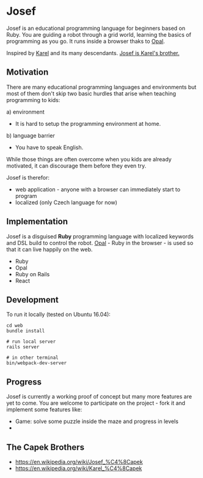 # Josef

Josef is an educational programming language for beginners based on Ruby.
You are guiding a robot through a grid world, learning the basics of
programming as you go. It runs inside a browser thaks to [Opal].

Inspired by [Karel] and its many descendants. [Josef is Karel's brother.](https://en.wikipedia.org/wiki/Brothers_%C4%8Capek)

## Motivation

There are many educational programming languages and environments
but most of them don't skip two basic hurdles that arise
when teaching programming to kids:

a) environment
  - It is hard to setup the programming environment at home.

b) language barrier 
  - You have to speak English.

While those things are often overcome when you kids are already
motivated, it can discourage them before they even try.

Josef is therefor:

 - web application - anyone with a browser can immediately start to program
 - localized (only Czech language for now)

## Implementation

Josef is a disguised __Ruby__ programming language with localized keywords and 
DSL build to control the robot. [Opal] - Ruby
in the browser - is used so that it can live happily on the web.

- Ruby 
- Opal
- Ruby on Rails
- React

## Development

To run it locally (tested on Ubuntu 16.04):
   
    cd web
    bundle install

    # run local server
    rails server

    # in other terminal
    bin/webpack-dev-server

## Progress

Josef is currently a working proof of concept but many more features 
are yet to come. You are welcome to participate on the project - fork
it and implement some features like:

- Game: solve some puzzle inside the maze and progress in levels
- 


## The Capek Brothers

- https://en.wikipedia.org/wiki/Josef_%C4%8Capek
- https://en.wikipedia.org/wiki/Karel_%C4%8Capek

[Opal]: https://github.com/opal/opal
[Karel]: (https://en.wikipedia.org/wiki/Karel_(programming_language))
